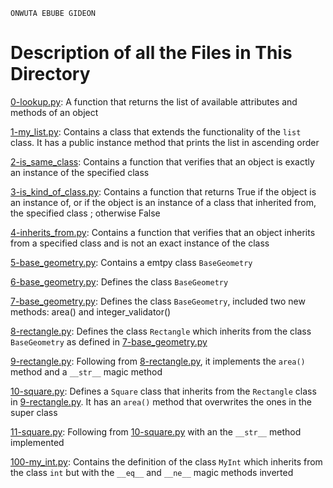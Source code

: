 ```
ONWUTA EBUBE GIDEON
```

# Description of all the Files in This Directory


[0-lookup.py](./0-lookup.py): A function that returns the list of available attributes and methods of an object


[1-my_list.py](./1-my_list.py): Contains a class that extends the functionality of the ``list`` class. It has a public instance method that prints the list in ascending order


[2-is_same_class](./2-is_same_class): Contains a function that verifies that an object is exactly an instance of the specified class


[3-is_kind_of_class.py](./3-is_kind_of_class.py): Contains a function that returns True if the object is an instance of, or if the object is an instance of a class that inherited from, the specified class ; otherwise False


[4-inherits_from.py](./4-inherits_from.py): Contains a function that verifies that an object inherits from a specified class and is not an exact instance of the class


[5-base_geometry.py](./5-base_geometry.py): Contains a emtpy class ``BaseGeometry``


[6-base_geometry.py](./6-base_geometry.py): Defines the class ``BaseGeometry``


[7-base_geometry.py](./7-base_geometry.py): Defines the class ``BaseGeometry``, included two new methods: area() and integer\_validator()


[8-rectangle.py](./8-rectangle.py): Defines the class ``Rectangle`` which inherits from the class ``BaseGeometry`` as defined in [7-base_geometry.py](./7-base_geometry.py)


[9-rectangle.py](./9-rectangle.py): Following from [8-rectangle.py](./8-rectangle.py), it implements the ``area()`` method and a ``__str__`` magic method


[10-square.py](./10-square.py): Defines a ``Square`` class that inherits from the ``Rectangle`` class in [9-rectangle.py](./9-rectangle.py). It has an ``area()`` method that overwrites the ones in the super class


[11-square.py](./11-square.py): Following from [10-square.py](./10-square.py) with an the ``__str__`` method implemented


[100-my_int.py](./100-my_int.py): Contains the definition of the class ``MyInt`` which inherits from the class ``int`` but with the ``__eq__`` and ``__ne__`` magic methods inverted
